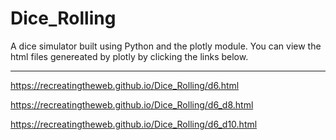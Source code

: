 # Dice_Rolling
A dice simulator built using Python and the plotly module.
You can view the html files genereated by plotly by clicking the links below.

__________________________________________________________
https://recreatingtheweb.github.io/Dice_Rolling/d6.html

https://recreatingtheweb.github.io/Dice_Rolling/d6_d8.html

https://recreatingtheweb.github.io/Dice_Rolling/d6_d10.html

